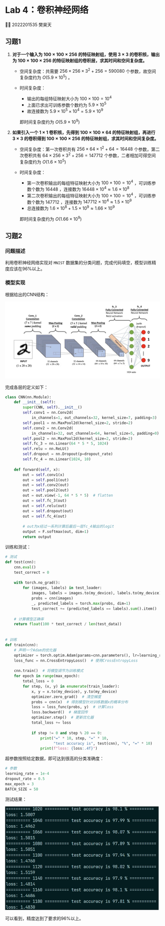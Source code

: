 # Lab 4：卷积神经网络

:man_student: 2022201535 樊昊天

## 习题1

1. **对于一个输入为 $100 \times 100 \times 256$ 的特征映射组，使用 $3 \times 3$ 的卷积核，输出为 $100 \times 100 \times 256$ 的特征映射组的卷积层，求其时间和空间复杂度。**

   - 空间复杂度：共需要 $256 \times 256 \times 3^2 + 256 = 590080$ 个参数，故空间复杂度约为 $O(5.9 \times 10^5)$ 。

   - 时间复杂度：

     - 输出的每组特征映射大小为 $100 \times 100 = 10^4$ 
     - 上面已求出可训练参数个数约为 $5.9 \times 10^5$ 
     - 故连接数为 $5.9 \times 10^5 \times 10^4 = 5.9 \times 10^9$

     即时间复杂度约为 $O(5.9 \times 10^9)$ 

2. **如果引入一个 $1 \times 1$ 卷积核，先得到 $100 \times 100 \times 64$ 的特征映射组，再进行 $3 \times 3$ 的卷积得到 $100 \times 100 \times 256$ 的特征映射组，求其时间和空间复杂度。**

   - 空间复杂度：第一次卷积共有 $256 \times 64 \times 1^2 + 64 = 16448$ 个参数，第二次卷积共有 $64 \times 256 \times 3^2 + 256 = 147712$ 个参数，二者相加可得空间复杂度约为 $O(1.6 \times 10^5)$ 

   - 时间复杂度：

     - 第一次卷积输出的每组特征映射大小为 $100 \times 100 = 10^4$ ，可训练参数个数为 $16448$ ，连接数为 $16448 \times 10^4 \approx 1.6 \times 10^8$ 
     - 第二次卷积输出的每组特征映射大小为 $100 \times 100 = 10^4$ ，可训练参数个数为 $147712$ ，连接数为 $147712 \times 10^4 \approx 1.5 \times 10^9$ 
     - 总连接数为 $1.6 \times 10^8 + 1.5 \times 10^9 \approx 1.66 \times 10^9$ 

     即时间复杂度约为 $O(1.66 \times 10^9)$   

## 习题2

### 问题描述

利用卷积神经网络实现对 `MNIST` 数据集的分类问题，完成代码填空，模型训练精度应该在96%以上。

### 模型实现

根据给出的CNN结构：

![CNN_structure](./images/CNN_structure.png)

完成各层的定义如下：

```python
class CNN(nn.Module):
    def __init__(self):
        super(CNN, self).__init__()
        self.conv1 = nn.Conv2d(
            in_channels=1, out_channels=32, kernel_size=7, padding=3)
        self.pool1 = nn.MaxPool2d(kernel_size=2, stride=2)
        self.conv2 = nn.Conv2d(
            in_channels=32, out_channels=64, kernel_size=5, padding=0)
        self.pool2 = nn.MaxPool2d(kernel_size=2, stride=2)
        self.fc_3 = nn.Linear(64 * 5 * 5, 1024)
        self.relu = nn.ReLU()
        self.dropout = nn.Dropout(p=dropout_rate)
        self.fc_4 = nn.Linear(1024, 10)

    def forward(self, x):
        out = self.conv1(x)
        out = self.pool1(out)
        out = self.conv2(out)
        out = self.pool2(out)
        out = out.view(-1, 64 * 5 * 5)  # flatten
        out = self.fc_3(out)
        out = self.relu(out)
        out = self.dropout(out)
        out = self.fc_4(out)

        # out为x经过一系列计算后最后一层fc_4输出的logit
        output = F.softmax(out, dim=1)
        return output
```

训练和测试：

```python
# 测试
def test(cnn):
    cnn.eval()
    test_correct = 0

    with torch.no_grad():
        for (images, labels) in test_loader:
            images, labels = images.to(my_device), labels.to(my_device)
            probs = cnn(images)
            _, predicted_labels = torch.max(probs, dim=1)
            test_correct += (predicted_labels == labels).sum().item()

    # 计算模型正确率
    return float(100 * test_correct / len(test_data))


# 训练
def train(cnn):
    # 声明一个Adam的优化器
    optimizer = torch.optim.Adam(params=cnn.parameters(), lr=learning_rate)
    loss_func = nn.CrossEntropyLoss()  # 使用CrossEntropyLoss

    cnn.train()  # 将模型调节为训练模式
    for epoch in range(max_epoch):
        total_loss = 0
        for step, (x, y) in enumerate(train_loader):
            x, y = x.to(my_device), y.to(my_device)
            optimizer.zero_grad()  # 清空梯度
            probs = cnn(x)  # 得到模型针对训练数据x的概率分布
            loss = loss_func(probs, y)  # 计算loss
            loss.backward()  # 梯度回传
            optimizer.step()  # 更新优化器
            total_loss += loss

            if step != 0 and step % 20 == 0:
                print("=" * 10, step, "=" * 10,
                      "test accuracy is", test(cnn), "%", "=" * 10)
                print(f"loss: {loss:.4f}")
```

超参数按照给定数据，即可达到很高的分类准确度：

```python
# 参数
learning_rate = 1e-4
dropout_rate = 0.5
max_epoch = 3
BATCH_SIZE = 50
```

测试结果：

<img src="./images/result.png" alt="result" width="500;" /> 

可以看到，精度达到了要求的96%以上。